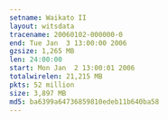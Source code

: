 ```yaml
---
setname: Waikato II
layout: witsdata
tracename: 20060102-000000-0
end: Tue Jan  3 13:00:00 2006
gzsize: 1,265 MB
len: 24:00:00
start: Mon Jan  2 13:00:01 2006
totalwirelen: 21,215 MB
pkts: 52 million
size: 3,897 MB
md5: ba6399a64736859810edeb11b640ba58
---
```

